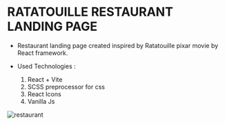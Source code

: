 # RATATOUILLE RESTAURANT LANDING PAGE
* Restaurant landing page created inspired by Ratatouille pixar movie by React framework.

* Used Technologies :
  1. React + Vite
  2. SCSS preprocessor for css
  3. React Icons
  4. Vanilla Js

![restaurant](https://github.com/Awizp/ratatouille_restaurant/assets/64133659/22ca437f-9fbc-4a8b-9912-3f5df84b79fb)
